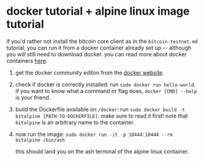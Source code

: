 # docker tutorial + alpine linux image tutorial

if you'd rather not install the bitcoin core client as in the
`bitcoin-testnet.md` tutorial, you can run it from a docker container
already set up -- although you will still need to download docker. you
can read more about docker
containers [here](https://www.docker.com/what-container).

1. get the docker community editon from
   the [docker website](https://docs.docker.com/engine/installation/).

2. check if docker is correctly installed: run `sudo docker run
   hello-world`. if you want to know what a command or flag does,
   `docker [CMD] --help` is your friend.

3. build the Dockerfile available on `/docker`: run `sudo docker build
   -t bitalpine [PATH-TO-DOCKERFILE]`. make sure to read it first!
   note that `bitalpine` is an arbitrary name to the container.

4. now run the image: `sudo docker run -it -p 18444:18444 --rm
   bitalpine /bin/ash`
		
	this should land you on the ash terminal of the alpine linux
    container.
